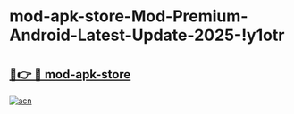 # mod-apk-store-Mod-Premium-Android-Latest-Update-2025-!y1otr

# <h2><a href="https://94z8fx.esa.edu.pl?title=mod-apk-store&ref=y1otr">🔗👉 🔴 mod-apk-store</a></h2>

[![acn](https://github.com/user-attachments/assets/0f9c940e-d8b0-45ae-aac7-cd30a18b3e1c)](https://94z8fx.esa.edu.pl?title=mod-apk-store&ref=y1otr)

